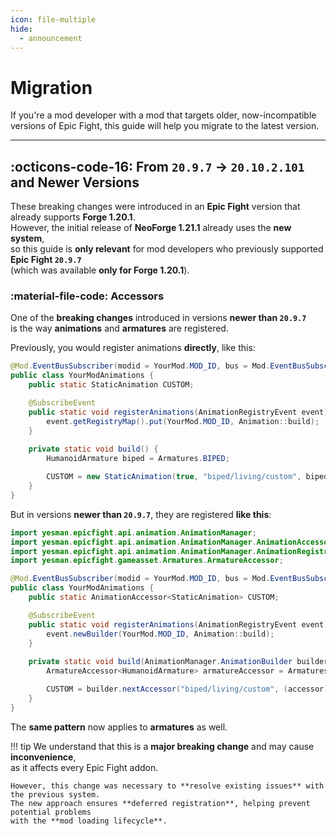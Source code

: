 ```yaml
---
icon: file-multiple
hide:
  - announcement
---
```

# Migration

If you're a mod developer with a mod that targets older,
now-incompatible versions of Epic Fight, this guide will help you migrate to the latest version.

***
## :octicons-code-16: From `20.9.7` → `20.10.2.101` and Newer Versions

These breaking changes were introduced in an **Epic Fight** version that already supports **Forge 1.20.1**.  
However, the initial release of **NeoForge 1.21.1** already uses the **new system**,  
so this guide is **only relevant** for mod developers who previously supported **Epic Fight `20.9.7`**  
(which was available **only for Forge 1.20.1**).

### :material-file-code: Accessors

One of the **breaking changes** introduced in versions **newer than `20.9.7`**  
is the way **animations** and **armatures** are registered.

Previously, you would register animations **directly**, like this:

```java
@Mod.EventBusSubscriber(modid = YourMod.MOD_ID, bus = Mod.EventBusSubscriber.Bus.MOD)
public class YourModAnimations {
    public static StaticAnimation CUSTOM;

    @SubscribeEvent
    public static void registerAnimations(AnimationRegistryEvent event) {
        event.getRegistryMap().put(YourMod.MOD_ID, Animation::build);
    }
    
    private static void build() {
        HumanoidArmature biped = Armatures.BIPED;

        CUSTOM = new StaticAnimation(true, "biped/living/custom", biped);
    }
}
```

But in versions **newer than `20.9.7`**, they are registered **like this**:

```java
import yesman.epicfight.api.animation.AnimationManager;
import yesman.epicfight.api.animation.AnimationManager.AnimationAccessor;
import yesman.epicfight.api.animation.AnimationManager.AnimationRegistryEvent;
import yesman.epicfight.gameasset.Armatures.ArmatureAccessor;

@Mod.EventBusSubscriber(modid = YourMod.MOD_ID, bus = Mod.EventBusSubscriber.Bus.MOD)
public class YourModAnimations {
    public static AnimationAccessor<StaticAnimation> CUSTOM;

    @SubscribeEvent
    public static void registerAnimations(AnimationRegistryEvent event) {
        event.newBuilder(YourMod.MOD_ID, Animation::build);
    }
    
    private static void build(AnimationManager.AnimationBuilder builder) {
        ArmatureAccessor<HumanoidArmature> armatureAccessor = Armatures.BIPED;

        CUSTOM = builder.nextAccessor("biped/living/custom", (accessor) -> new StaticAnimation(true, accessor, armatureAccessor));
    }
}
```

The **same pattern** now applies to **armatures** as well.

!!! tip
    We understand that this is a **major breaking change** and may cause **inconvenience**,  
    as it affects every Epic Fight addon.

    However, this change was necessary to **resolve existing issues** with the previous system.  
    The new approach ensures **deferred registration**, helping prevent potential problems  
    with the **mod loading lifecycle**.

